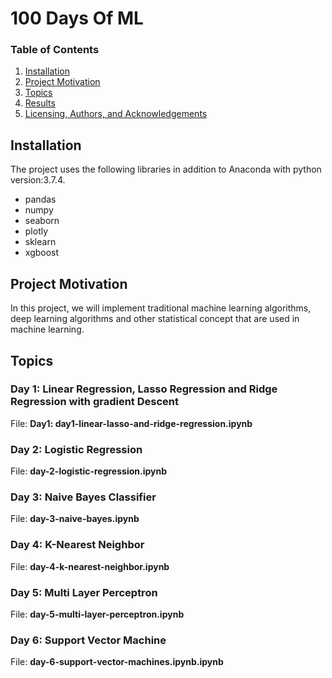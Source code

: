 # 100 Days Of ML

### Table of Contents

1. [Installation](#installation)
2. [Project Motivation](#motivation)
3. [Topics](#topics)
4. [Results](#results)
5. [Licensing, Authors, and Acknowledgements](#licensing)

## Installation <a name="installation"></a>
The project uses the following libraries in addition to Anaconda with python version:3.7.4.
- pandas
- numpy
- seaborn
- plotly
- sklearn
- xgboost
## Project Motivation <a name="motivation"></a>
In this project, we will implement  traditional machine learning algorithms, deep learning algorithms and other statistical concept that are used in machine learning.

## Topics <a name="topics"></a>
### Day 1: Linear Regression, Lasso Regression and Ridge Regression with gradient Descent
File: **Day1: day1-linear-lasso-and-ridge-regression.ipynb**

### Day 2: Logistic Regression
File: **day-2-logistic-regression.ipynb**

### Day 3: Naive Bayes Classifier
File: **day-3-naive-bayes.ipynb**

### Day 4: K-Nearest Neighbor
File: **day-4-k-nearest-neighbor.ipynb**

### Day 5: Multi Layer Perceptron
File: **day-5-multi-layer-perceptron.ipynb**

### Day 6: Support Vector Machine
File: **day-6-support-vector-machines.ipynb.ipynb**

